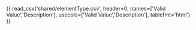{{ read_csv('shared/elementType.csv', header=0, names=['Valid Value','Description'], usecols=['Valid Value','Description'], tablefmt='html') }}
